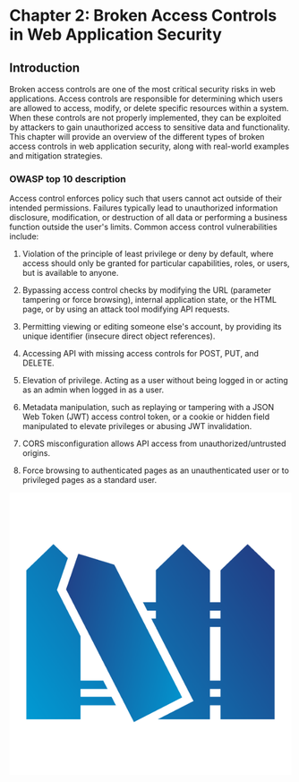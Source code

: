 # Chapter 2: Broken Access Controls in Web Application Security

## Introduction

Broken access controls are one of the most critical security risks in web applications. Access controls are responsible for determining which users are allowed to access, modify, or delete specific resources within a system. When these controls are not properly implemented, they can be exploited by attackers to gain unauthorized access to sensitive data and functionality. This chapter will provide an overview of the different types of broken access controls in web application security, along with real-world examples and mitigation strategies.

### OWASP top 10 description

Access control enforces policy such that users cannot act outside of their intended permissions. Failures typically lead to unauthorized information disclosure, modification, or destruction of all data or performing a business function outside the user's limits. Common access control vulnerabilities include:

1. Violation of the principle of least privilege or deny by default, where access should only be granted for particular capabilities, roles, or users, but is available to anyone.

2. Bypassing access control checks by modifying the URL (parameter tampering or force browsing), internal application state, or the HTML page, or by using an attack tool modifying API requests.

3. Permitting viewing or editing someone else's account, by providing its unique identifier (insecure direct object references).

4. Accessing API with missing access controls for POST, PUT, and DELETE.

5. Elevation of privilege. Acting as a user without being logged in or acting as an admin when logged in as a user.

6. Metadata manipulation, such as replaying or tampering with a JSON Web Token (JWT) access control token, or a cookie or hidden field manipulated to elevate privileges or abusing JWT invalidation.

7. CORS misconfiguration allows API access from unauthorized/untrusted origins.

8. Force browsing to authenticated pages as an unauthenticated user or to privileged pages as a standard user.

![Top10](assets/images/A01.png)
